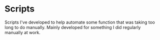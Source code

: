 # Scripts
Scripts I've developed to help automate some function that was taking too long to do manually. Mainly developed for something I did regularly manually at work.
